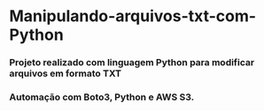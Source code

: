 # Manipulando-arquivos-txt-com-Python

### Projeto realizado com linguagem Python para modificar arquivos em formato TXT
### Automação com Boto3, Python e AWS S3.
